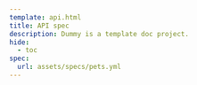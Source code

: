 ```yaml
---
template: api.html
title: API spec
description: Dummy is a template doc project.
hide:
  - toc
spec:
  url: assets/specs/pets.yml
---
```


